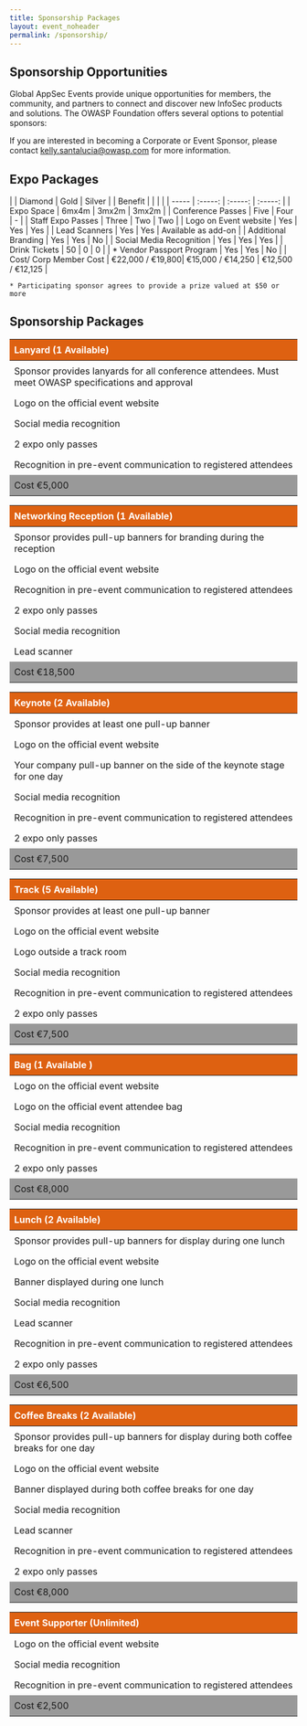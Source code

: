 ```yaml
---
title: Sponsorship Packages
layout: event_noheader
permalink: /sponsorship/
---
```


<style type="text/css">
table {
		width: 100%;
		margin-bottom: 1em;				
	}
th, td {
			padding: 0.5em;		
		}
thead tr {
				background: #de6111;
				color: #fff;
		}
thead th {
				text-align: left;
				font-weight: bold;
		}
tbody tr:last-child {
	background: #999 !important;
}
</style>
## Sponsorship Opportunities

Global AppSec Events provide unique opportunities for members, the community, and partners to connect and discover new InfoSec products and solutions. The OWASP Foundation offers several options to potential sponsors:

If you are interested in becoming a Corporate or Event Sponsor, please contact
[kelly.santalucia@owasp.com](mailto:kelly.santalucia@owasp.com?subject=Sponsorship%20Interest) for more information.

## Expo Packages

|  | Diamond | Gold | Silver |
| Benefit | | | |
| ----- | :-----: | :-----: | :-----: |
| Expo Space | 6mx4m | 3mx2m | 3mx2m |
| Conference Passes | Five  | Four  | - |
| Staff Expo Passes | Three | Two | Two |
| Logo on Event website | Yes | Yes | Yes |
| Lead Scanners | Yes | Yes | Available as add-on |
| Additional Branding | Yes | Yes | No |
| Social Media Recognition | Yes | Yes | Yes |
| Drink Tickets | 50 | 0 | 0 |
| * Vendor Passport Program | Yes | Yes | No |
| Cost/ Corp Member Cost | &euro;22,000 / &euro;19,800| &euro;15,000 / &euro;14,250 | &euro;12,500 / &euro;12,125 |

    * Participating sponsor agrees to provide a prize valued at $50 or more

## Sponsorship Packages

| Lanyard (1 Available) |
| ---- |
| Sponsor provides lanyards for all conference attendees. Must meet OWASP specifications and approval |
| Logo on the official event website |
| Social media recognition |
|  2 expo only passes |
| Recognition in pre-event communication to registered attendees |
| Cost &euro;5,000 |


| Networking Reception (1 Available) |
| ---- |
| Sponsor provides pull-up banners for branding during the reception |
| Logo on the official event website |
| Recognition in pre-event communication to registered attendees |
| 2 expo only passes |
| Social media recognition |
| Lead scanner |
| Cost &euro;18,500 |


| Keynote (2 Available) |
| ---- |
| Sponsor provides at least one pull-up banner |
| Logo on the official event website |
| Your company pull-up banner on the side of the keynote stage for one day |
| Social media recognition |
| Recognition in pre-event communication to registered attendees |
| 2 expo only passes |
| Cost &euro;7,500 |


| Track (5 Available) |
| ---- |
| Sponsor provides at least one pull-up banner |
| Logo on the official event website |
| Logo outside a track room |
| Social media recognition |
| Recognition in pre-event communication to registered attendees |
| 2 expo only passes |
| Cost &euro;7,500 |


| Bag (1 Available ) |
| ---- | 
| Logo on the official event website |
| Logo on the official event attendee bag |
| Social media recognition |
| Recognition in pre-event communication to registered attendees |
| 2 expo only passes |
| Cost &euro;8,000 |


| Lunch (2 Available) |
| --- |
| Sponsor provides pull-up banners for display during one lunch |
| Logo on the official event website |
| Banner displayed during one lunch |
| Social media recognition |
| Lead scanner |
| Recognition in pre-event communication to registered attendees |
| 2 expo only passes |
| Cost &euro;6,500 |


| Coffee Breaks (2 Available) |
| --- |
| Sponsor provides pull-up banners for display during both coffee breaks for one day |
| Logo on the official event website | 
| Banner displayed during both coffee breaks for one day |
| Social media recognition |
| Lead scanner |
| Recognition in pre-event communication to registered attendees |
| 2 expo only passes |
| Cost &euro;8,000 |


| Event Supporter (Unlimited) |
| --- |
| Logo on the official event website |
| Social media recognition |
| Recognition in pre-event communication to registered attendees |
| Cost &euro;2,500 |

